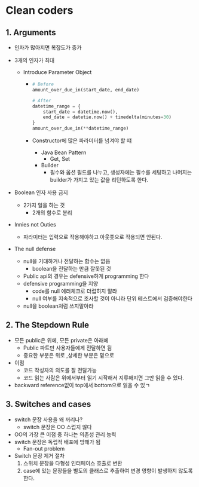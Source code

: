# Clean coders

 ## 1. Arguments

* 인자가 많아지면 복잡도가 증가

* 3개의 인자가 최대

  * Introduce Parameter Object

    * ```python
      # Before
      amount_over_due_in(start_date, end_date)
      
      # After
      datetime_range = {
          start_date = datetime.now(),
          end_date = datetie.now() + timedelta(minutes=30)
      }
      amount_over_due_in(**datetime_range)
      ```

    * Constructor에 많은 파라미터를 넘겨야 할 떄

      * Java Bean Pattern
        * Get, Set
      * Builder
        * 필수와 옵션 필드를 나누고, 생성자에는 필수를 세팅하고 나머지는 builder가 가지고 있는 값을 리턴하도록 한다.

* Boolean 인자 사용 금지

  * 2가지 일을 하는 것
    * 2개의 함수로 분리

* Innies not Outies

  * 파라미터는 입력으로 작용해야하고 아웃풋으로 작용되면 안된다.

* The null defense

  * null을 기대하거나 전달하는 함수는 없음
    * boolean을 전달하는 만큼 잘못된 것
  * Public api의 경우는 defensive하게 programming 한다
  * defensive programming을 지양
    * code를 null 에러체크로 더럽히지 말라
    * null 여부를 지속적으로 조사할 것이 아니라 단위 테스트에서 검증해야한다
  * null을 boolean처럼 쓰지말아라

## 2. The Stepdown Rule

* 모든 public은 위에, 모든 private은 아래에
  * Public 파트만 사용자들에게 전달하면 됨
  * 중요한 부분은 위로 ,상세한 부분은 밑으로
* 이점
  * 코드 작성자의 의도를 잘 전달가능
  * 코드 읽는 사람은 위에서부터 읽기 시작해서 지루해지면 그만 읽을 수 있다.
* backward reference없이 top에서 bottom으로 읽을 수 있ㄱ

## 3. Switches and cases

* switch 문장 사용을 왜 꺼리나?
  * switch 문장은 OO 스럽지 않다
* OO의 가장 큰 이점 중 하나는 의존성 관리 능력
* switch 문장은 독립적 배포에 방해가 됨
  * Fan-out problem
* Switch 문장 제거 절차
  1. 스위치 문장을 다형성 인터페이스 호출로 변환
  2. case에 있는 문장들을 별도의 클래스로 추출하여 변경 영향이 발생하지 않도록 한다.

